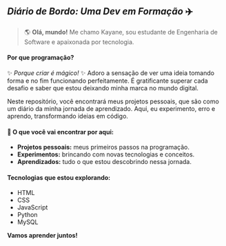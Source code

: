 ## _Diário de Bordo: Uma Dev em Formação_ ✈️

> 🌎 **Olá, mundo!** Me chamo Kayane, sou estudante de Engenharia de Software e apaixonada por tecnologia. 

#### Por que programação?
✨ _Porque criar é mágico!_ ✨ Adoro a sensação de ver uma ideia tomando forma e no fim funcionando perfeitamente. É gratificante superar cada desafio e saber que estou deixando minha marca no mundo digital.

Neste repositório, você encontrará meus projetos pessoais, que são como um diário da minha jornada de aprendizado. Aqui, eu experimento, erro e aprendo, transformando ideias em código.

#### 📌 O que você vai encontrar por aqui:
* **Projetos pessoais:** meus primeiros passos na programação.
* **Experimentos:** brincando com novas tecnologias e conceitos.
* **Aprendizados:** tudo o que estou descobrindo nessa jornada.

#### Tecnologias que estou explorando:
* HTML
* CSS
* JavaScript
* Python
* MySQL

**Vamos aprender juntos!**
